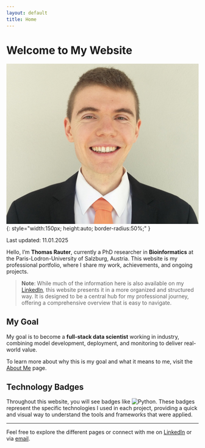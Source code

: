 ```yaml
---
layout: default
title: Home
---
```


# Welcome to My Website

![Thomas Rauter](photo_Rauter.jpg){: style="width:150px; height:auto; border-radius:50%;" }

Last updated: 11.01.2025

Hello, I’m **Thomas Rauter**, currently a PhD researcher in **Bioinformatics** at the 
Paris-Lodron-University of Salzburg, Austria. This website is my 
professional portfolio, where I share my work, achievements, and ongoing projects.

> **Note**: While much of the information here is also available on my 
> [LinkedIn](https://www.linkedin.com/in/thomas-rauter-003583281), this website presents it in a more
> organized and structured way. It is designed to be a central hub for my professional journey, 
> offering a comprehensive overview that is easy to navigate.


## My Goal
My goal is to become a **full-stack data scientist** working in industry, combining model 
development, deployment, and monitoring to deliver real-world value. 

To learn more about why this is my goal and what it means to me, visit the [About Me](about-me) 
page.

## Technology Badges
Throughout this website, you will see badges like 
![Python](https://img.shields.io/badge/Python-yellow?style=flat&logo=python&logoColor=white). These
badges represent the specific technologies I used in each project, providing a quick and visual way
to understand the tools and frameworks that were applied.

---

Feel free to explore the different pages or connect with me on 
[LinkedIn](https://www.linkedin.com/in/thomas-rauter-003583281) or via 
[email](mailto:rauterthomas0@gmail.com).
